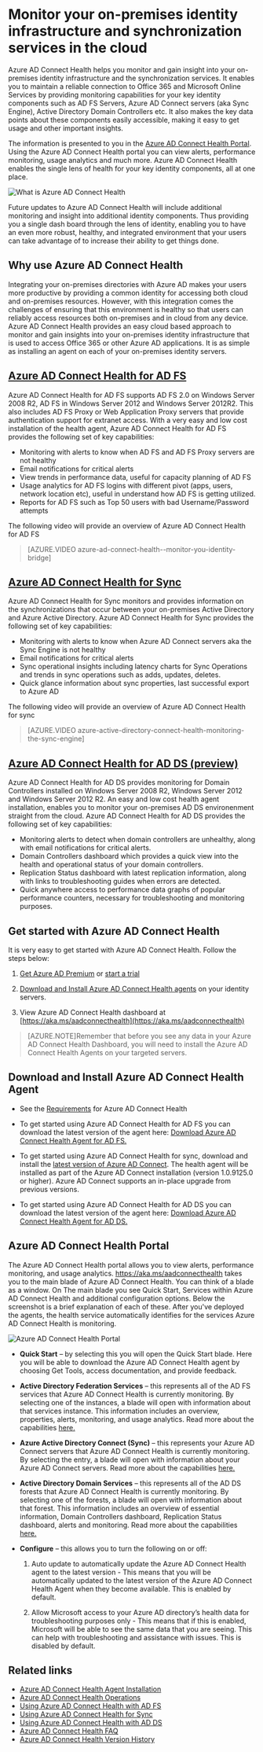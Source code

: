 <properties
	pageTitle="Monitor your on-premises identity infrastructure in the cloud."
	description="This is the Azure AD Connect Health page that describes what it is and why you would use it."
	services="active-directory"
	documentationCenter=""
	authors="karavar"
	manager="stevenpo"
	editor="karavar"/>

<tags
	ms.service="active-directory"
	ms.workload="identity"
	ms.tgt_pltfrm="na"
	ms.devlang="na"
	ms.topic="get-started-article"
	ms.date="07/14/2016"
	ms.author="vakarand"/>

# Monitor your on-premises identity infrastructure and synchronization services in the cloud

Azure AD Connect Health helps you monitor and gain insight into your on-premises identity infrastructure and the synchronization services.  It enables you to maintain a reliable connection to Office 365 and Microsoft Online Services by providing monitoring capabilities for your key identity components such as AD FS Servers, Azure AD Connect servers (aka Sync Engine), Active Directory Domain Controllers etc. It also makes the key data points about these components easily accessible, making it easy to get usage and other important insights.

The information is presented to you in the [Azure AD Connect Health Portal](https://aka.ms/aadconnecthealth). Using the Azure AD Connect Health portal you can view alerts, performance monitoring, usage analytics and much more. Azure AD Connect Health enables the single lens of health for your key identity components, all at one place.

![What is Azure AD Connect Health](./media/active-directory-aadconnect-health/aadconnecthealth2.png)

Future updates to Azure AD Connect Health will include additional monitoring and insight into additional identity components. Thus providing you a single dash board through the lens of identity, enabling you to have an even more robust, healthy, and integrated environment that your users can take advantage of to increase their ability to get things done.

<!-- <center>![What is Azure AD Connect Health](./media/active-directory-aadconnect-health/logo1.png)</center> -->

## Why use Azure AD Connect Health

Integrating your on-premises directories with Azure AD makes your users more productive by providing a common identity for accessing both cloud and on-premises resources. However, with this integration comes the challenges of ensuring that this environment is healthy so that users can reliably access resources both on-premises and in cloud from any device. Azure AD Connect Health provides an easy cloud based approach to monitor and gain insights into your on-premises identity infrastructure that is used to access Office 365 or other Azure AD applications. It is as simple as installing an agent on each of your on-premises identity servers.

## [Azure AD Connect Health for AD FS](active-directory-aadconnect-health-adfs.md)

Azure AD Connect Health for AD FS supports AD FS 2.0 on Windows Server 2008 R2, AD FS in Windows Server 2012 and Windows Server 2012R2. This also includes AD FS Proxy or Web Application Proxy servers that provide authentication support for extranet access. With a very easy and low cost installation of the health agent, Azure AD Connect Health for AD FS provides the following set of key capabilities:

- Monitoring with alerts to know when AD FS and AD FS Proxy servers are not healthy
- Email notifications for critical alerts
- View trends in performance data, useful for capacity planning of AD FS
- Usage analytics for AD FS logins with different pivot (apps, users, network location etc), useful in understand how AD FS is getting utilized.
- Reports for AD FS such as Top 50 users with bad Username/Password attempts

The following video will provide an overview of Azure AD Connect Health for AD FS

>[AZURE.VIDEO azure-ad-connect-health--monitor-you-identity-bridge]

## [Azure AD Connect Health for Sync](active-directory-aadconnect-health-sync.md)

Azure AD Connect Health for Sync monitors and provides information on the synchronizations that occur between your on-premises Active Directory and Azure Active Directory. Azure AD Connect Health for Sync provides the following set of key capabilities:

- Monitoring with alerts to know when Azure AD Connect servers aka the Sync Engine is not healthy
- Email notifications for critical alerts
- Sync operational insights including latency charts for Sync Operations and trends in sync operations such as adds, updates, deletes.
- Quick glance information about sync properties, last successful export to Azure AD

The following video will provide an overview of Azure AD Connect Health for sync

>[AZURE.VIDEO azure-active-directory-connect-health-monitoring-the-sync-engine]

## [Azure AD Connect Health for AD DS (preview)](active-directory-aadconnect-health-adds.md)
Azure AD Connect Health for AD DS provides monitoring for Domain Controllers installed on Windows Server 2008 R2, Windows Server 2012 and Windows Server 2012 R2. An easy and low cost health agent installation, enables you to monitor your on-premises AD DS environenment straight from the cloud. Azure AD Connect Health for AD DS provides the following set of key capabilities:

- Monitoring alerts to detect when domain controllers are unhealthy, along with email notifications for critical alerts.
- Domain Controllers dashboard which provides a quick view into the health and operational status of your domain controllers.
- Replication Status dashboard with latest replication information, along with links to troubleshooting guides when errors are detected.
- Quick anywhere access to performance data graphs of popular performance counters, necessary for troubleshooting and monitoring purposes.

## Get started with Azure AD Connect Health
It is very easy to get started with Azure AD Connect Health. Follow the steps below:

1. [Get Azure AD Premium](active-directory-get-started-premium.md) or [start a trial](https://azure.microsoft.com/trial/get-started-active-directory/)

2. [Download and Install Azure AD Connect Health agents](#download-and-install-azure-ad-connect-health-agent) on your identity servers.

3. View Azure AD Connect Health dashboard at [https://aka.ms/aadconnecthealth](https://aka.ms/aadconnecthealth)

>[AZURE.NOTE]Remember that before you see any data in your Azure AD Connect Health Dashboard, you will need to install the Azure AD Connect Health Agents on your targeted servers.

## Download and Install Azure AD Connect Health Agent

- See the [Requirements](active-directory-aadconnect-health-agent-install.md#Requirements) for Azure AD Connect Health

- To get started using Azure AD Connect Health for AD FS you can download the latest version of the agent here:  [Download Azure AD Connect Health Agent for AD FS.](http://go.microsoft.com/fwlink/?LinkID=518973)
[](active-directory-aadconnect-health-agent-install.md#installing-the-azure-ad-connect-health-agent-for-ad-fs)

- To get started using Azure AD Connect Health for sync, download and install the [latest version of Azure AD Connect](http://go.microsoft.com/fwlink/?linkid=615771).  The health agent will be installed as part of the Azure AD Connect installation (version 1.0.9125.0 or higher).  Azure AD Connect supports an in-place upgrade from previous versions.

- To get started using Azure AD Connect Health for AD DS you can download the latest version of the agent here:  [Download Azure AD Connect Health Agent for AD DS.](http://go.microsoft.com/fwlink/?LinkID=820540)
[](active-directory-aadconnect-health-agent-install.md#installing-the-azure-ad-connect-health-agent-for-ad-fs)

## Azure AD Connect Health Portal
The Azure AD Connect Health portal allows you to view alerts, performance monitoring, and usage analytics. https://aka.ms/aadconnecthealth takes you to the main blade of Azure AD Connect Health.  You can think of a blade as a window. On The main blade you see Quick Start, Services within Azure AD Connect Health and additional configuration options. Below the screenshot is a brief explanation of each of these.  After you've deployed the agents, the health service automatically identifies for the services Azure AD Connect Health is monitoring.

![Azure AD Connect Health Portal](./media/active-directory-aadconnect-health/portal4.png)

- **Quick Start** – by selecting this you will open the Quick Start blade. Here you will be able to download the Azure AD Connect Health agent by choosing Get Tools, access documentation, and provide feedback.

- **Active Directory Federation Services** – this represents all of the AD FS services that Azure AD Connect Health is currently monitoring. By selecting one of the instances, a blade will open with information about that services instance.  This information includes an overview, properties, alerts, monitoring, and usage analytics. Read more about the capabilities [here.](active-directory-aadconnect-health-adfs.md)

- **Azure Active Directory Connect (Sync)** – this represents your Azure AD Connect servers that Azure AD Connect Health is currently monitoring. By selecting the entry, a blade will open with information about your Azure AD Connect servers. Read more about the capabilities [here.](active-directory-aadconnect-health-sync.md)
 
- **Active Directory Domain Services** – this represents all of the AD DS forests that Azure AD Connect Health is currently monitoring. By selecting one of the forests, a blade will open with information about that forest.  This information includes an overview of essential information, Domain Controllers dashboard, Replication Status dashboard, alerts and monitoring. Read more about the capabilities [here.](active-directory-aadconnect-health-adds.md)

- **Configure** – this allows you to turn the following on or off:

	1. Auto update to automatically update the Azure AD Connect Health agent to the latest version - This means that you will be automatically updated to the latest version of the Azure AD Connect Health Agent when they become available. This is enabled by default.

	2. Allow Microsoft access to your Azure AD directory’s health data for troubleshooting purposes only - This means that if this is enabled, Microsoft will be able to see the same data that you are seeing. This can help with troubleshooting and assistance with issues. This is disabled by default.


## Related links

* [Azure AD Connect Health Agent Installation](active-directory-aadconnect-health-agent-install.md)
* [Azure AD Connect Health Operations](active-directory-aadconnect-health-operations.md)
* [Using Azure AD Connect Health with AD FS](active-directory-aadconnect-health-adfs.md)
* [Using Azure AD Connect Health for Sync](active-directory-aadconnect-health-sync.md)
* [Using Azure AD Connect Health with AD DS](active-directory-aadconnect-health-adds.md)
* [Azure AD Connect Health FAQ](active-directory-aadconnect-health-faq.md)
* [Azure AD Connect Health Version History](active-directory-aadconnect-health-version-history.md)
